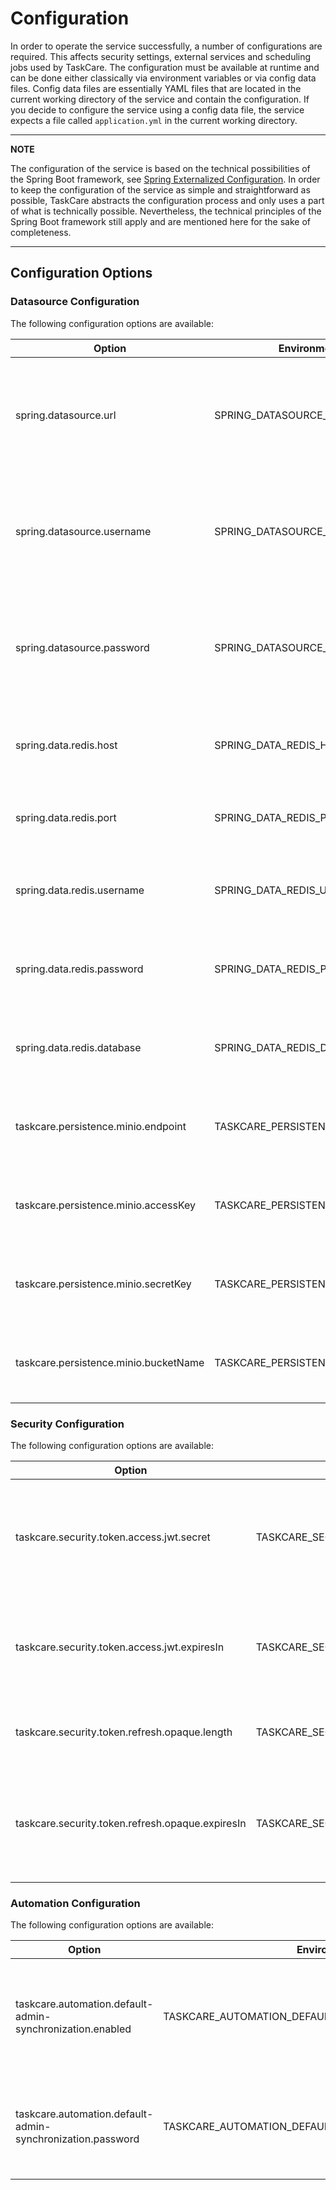 # Configuration

In order to operate the service successfully, a number of configurations are required. This affects security
settings, external services and scheduling jobs used by TaskCare. The configuration must be available at
runtime and can be done either classically via environment variables or via config data files. Config data files
are essentially YAML files that are located in the current working directory of the service and contain the
configuration. If you decide to configure the service using a config data file, the service expects a file
called `application.yml` in the current working directory.

---
**NOTE**

The configuration of the service is based on the technical possibilities of the Spring Boot framework, see
[Spring Externalized Configuration](https://docs.spring.io/spring-boot/docs/current/reference/html/features.html#features.external-config).
In order to keep the configuration of the service as simple and straightforward as possible, TaskCare abstracts
the configuration process and only uses a part of what is technically possible. Nevertheless, the technical
principles of the Spring Boot framework still apply and are mentioned here for the sake of completeness.

---

## Configuration Options

### Datasource Configuration

The following configuration options are available:

| Option                                | Environment Variable                  | Description                                                                            | Required |
|---------------------------------------|---------------------------------------|----------------------------------------------------------------------------------------|----------|
| spring.datasource.url                 | SPRING_DATASOURCE_URL                 | Url of the MySql database used. This is the storage primarily used by the application. | true     |
| spring.datasource.username            | SPRING_DATASOURCE_USERNAME            | The username of the MySql database user used to connect to the database.               | false    |
| spring.datasource.password            | SPRING_DATASOURCE_PASSWORD            | The password of the MySql database user used to connect to the database.               | false    |
| spring.data.redis.host                | SPRING_DATA_REDIS_HOST                | The host of the Redis server used by the application .                                 | true     |
| spring.data.redis.port                | SPRING_DATA_REDIS_PORT                | The port of the Redis server used by the application.                                  | true     |
| spring.data.redis.username            | SPRING_DATA_REDIS_USERNAME            | The username of the Redis server used by the application.                              | false    |
| spring.data.redis.password            | SPRING_DATA_REDIS_PASSWORD            | The password of the Redis server used by the application.                              | false    |
| spring.data.redis.database            | SPRING_DATA_REDIS_DATABASE            | The instance of the Redis server used by the application.                              | false    |
| taskcare.persistence.minio.endpoint   | TASKCARE_PERSISTENCE_MINIO_ENDPOINT   | The endpoint of the Minio server used by the application.                              | true     |
| taskcare.persistence.minio.accessKey  | TASKCARE_PERSISTENCE_MINIO_ACCESSKEY  | The access key of the Minio server used by the application.                            | true     |
| taskcare.persistence.minio.secretKey  | TASKCARE_PERSISTENCE_MINIO_SECRETKEY  | The secret key of the Minio server used by the application.                            | true     |
| taskcare.persistence.minio.bucketName | TASKCARE_PERSISTENCE_MINIO_BUCKETNAME | The bucket name of the Minio server used by the application.                           | true     |

### Security Configuration

The following configuration options are available:

| Option                                           | Environment Variable                             | Description                                                                                       | Required |
|--------------------------------------------------|--------------------------------------------------|---------------------------------------------------------------------------------------------------|----------|
| taskcare.security.token.access.jwt.secret        | TASKCARE_SECURITY_TOKEN_ACCESS_JWT_SECRET        | The secret used for signing JWT access tokens. This is used for authentication and authorization. | true     |
| taskcare.security.token.access.jwt.expiresIn     | TASKCARE_SECURITY_TOKEN_ACCESS_JWT_EXPIRESIN     | The expiration time of JWT access tokens in milliseconds. Default is one hour.                    | false    |
| taskcare.security.token.refresh.opaque.length    | TASKCARE_SECURITY_TOKEN_REFRESH_OPAQUE_LENGTH    | The length of opaque refresh tokens. Default is 16.                                               | false    |
| taskcare.security.token.refresh.opaque.expiresIn | TASKCARE_SECURITY_TOKEN_REFRESH_OPAQUE_EXPIRESIN | The expiration time of opaque refresh tokens in milliseconds. Default is two days.                | false    |

### Automation Configuration

The following configuration options are available:

| Option                                                      | Environment Variable                                        | Description                                                                                       | Required |
|-------------------------------------------------------------|-------------------------------------------------------------|---------------------------------------------------------------------------------------------------|----------|
| taskcare.automation.default-admin-synchronization.enabled   | TASKCARE_AUTOMATION_DEFAULT_ADMIN_SYNCHRONIZATION_ENABLED   | If enabled, the default admin user will be created on startup and synchronized with the database. | false    |
| taskcare.automation.default-admin-synchronization.password  | TASKCARE_AUTOMATION_DEFAULT_ADMIN_SYNCHRONIZATION_PASSWORD  | The password of the default admin user. This is required if the task is enabled.                  | false    |
